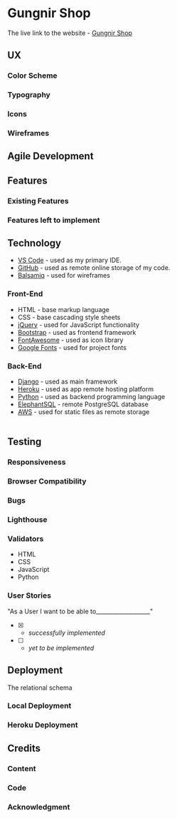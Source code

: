 # Gungnir Shop
The live link to the website - [Gungnir Shop](https://gungnir-shop-d9723ee6b3ec.herokuapp.com/)

## UX

### Color Scheme
### Typography
### Icons
### Wireframes

## Agile Development

## Features

### Existing Features
### Features left to implement

## Technology 

- [VS Code](https://code.visualstudio.com/) - used as my primary IDE.
- [GitHub](https://github.com/) - used as remote online storage of my code.
- [Balsamiq](https://balsamiq.com/) - used for wireframes

### Front-End 

- HTML - base markup language
- CSS - base cascading style sheets
- [jQuery](https://jquery.com/) - used for JavaScript functionality
- [Bootstrap](https://getbootstrap.com/docs/4.0/getting-started/introduction/) - used as frontend framework
- [FontAwesome](https://fontawesome.com/) - used as icon library
- [Google Fonts](https://fonts.google.com/) - used for project fonts


### Back-End

- [Django](https://docs.djangoproject.com/en/3.2/) - used as main framework
- [Heroku](https://www.heroku.com/) - used as app remote hosting platform
- [Python](https://www.python.org/) - used as backend programming language
- [ElephantSQL](https://www.elephantsql.com/) - remote PostgreSQL database
- [AWS](https://https://aws.amazon.com/) - used for static files as remote storage <br><br>

## Testing

### Responsiveness
### Browser Compatibility
### Bugs
### Lighthouse
### Validators
- HTML
- CSS
- JavaScript
- Python
### User Stories
"As a User I want to be able to___________________"
- [x] - *successfully implemented*
- [ ] - *yet to be implemented*

## Deployment

The relational schema

### Local Deployment
### Heroku Deployment

## Credits

### Content
### Code
### Acknowledgment